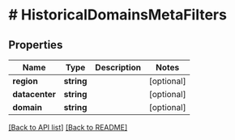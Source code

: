 # # HistoricalDomainsMetaFilters

## Properties

Name | Type | Description | Notes
------------ | ------------- | ------------- | -------------
**region** | **string** |  | [optional] 
**datacenter** | **string** |  | [optional] 
**domain** | **string** |  | [optional] 


[[Back to API list]](../../README.md#endpoints) [[Back to README]](../../README.md)
